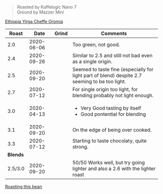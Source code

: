 > Roasted by Kaffelogic Nano 7<br>
> Ground by Mazzer Mini

[Ethiopia Yirga Cheffe Oromia](https://www.greenbeanhouse.co.nz/product/EthiopiaYirgaCheffeOromiaFTO)

| Roast | Date       | Grind | Comments |
|-------|------------|-------|----------
| 2.0   | 2020-06-06 |  | Too green, not good.
| 2.4   | 2020-09-26 |  | Similar to 2.5 and still not bad even as a single origin.
| 2.5   | 2020-09-20 |  | Seemed to taste fine (especially for light part of blend) despite 2.7 seeming to be too light.
| 2.7   | 2020-07-12 |  | For single origin too light, for blending probably not light enough.
| 3.0   | 2020-04-13 |  | <ul><li>Very Good tasting by itself</li><li>Good pontential for blending</li></ul>
| 3.1   | 2020-09-20 |  | On the edge of being over cooked.
| 3.3   | 2020-07-12 |  | Starting to taste chocolaty, quite strong.
| **Blends** |  |  | 
| 2.5/3.0 | 2020-09-20 |  | 50/50 Works well, but try going lighter and also a 2.6 with the lighter roast

[Roasting this bean](https://espressocoffeeguide.com/gourmet-coffee/arabian-and-african-coffees/ethiopian-coffee/ethiopian-yirgacheffe-coffee/#roasting)
